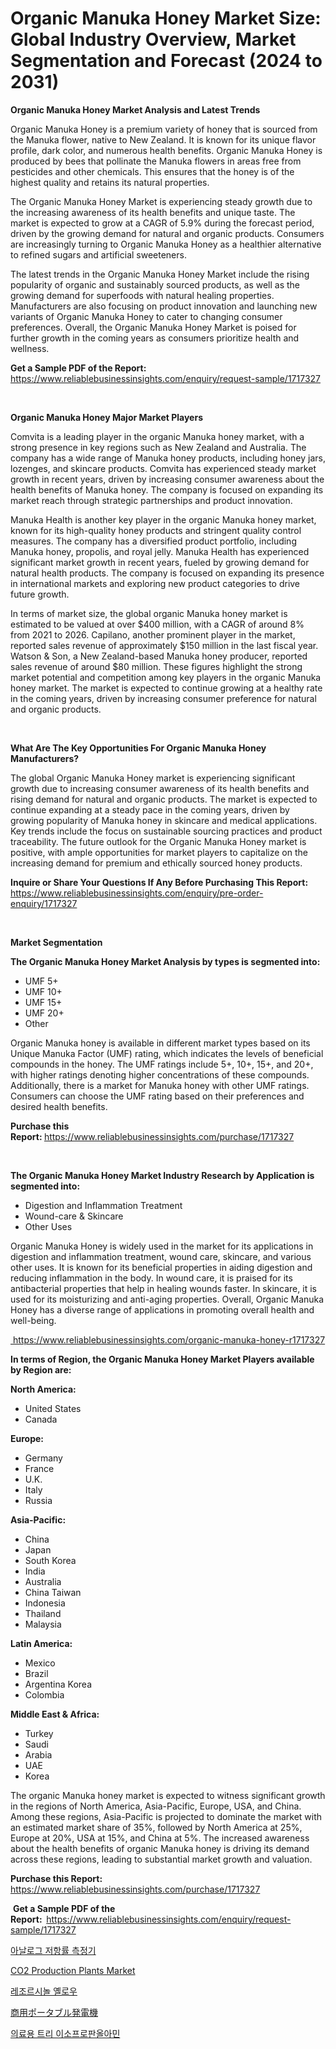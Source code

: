 <p><h1>Organic Manuka Honey Market Size: Global Industry Overview, Market Segmentation and Forecast (2024 to 2031)</h1></p><p><strong>Organic Manuka Honey Market Analysis and Latest Trends</strong></p>
<p><p>Organic Manuka Honey is a premium variety of honey that is sourced from the Manuka flower, native to New Zealand. It is known for its unique flavor profile, dark color, and numerous health benefits. Organic Manuka Honey is produced by bees that pollinate the Manuka flowers in areas free from pesticides and other chemicals. This ensures that the honey is of the highest quality and retains its natural properties.</p><p>The Organic Manuka Honey Market is experiencing steady growth due to the increasing awareness of its health benefits and unique taste. The market is expected to grow at a CAGR of 5.9% during the forecast period, driven by the growing demand for natural and organic products. Consumers are increasingly turning to Organic Manuka Honey as a healthier alternative to refined sugars and artificial sweeteners.</p><p>The latest trends in the Organic Manuka Honey Market include the rising popularity of organic and sustainably sourced products, as well as the growing demand for superfoods with natural healing properties. Manufacturers are also focusing on product innovation and launching new variants of Organic Manuka Honey to cater to changing consumer preferences. Overall, the Organic Manuka Honey Market is poised for further growth in the coming years as consumers prioritize health and wellness.</p></p>
<p><strong>Get a Sample PDF of the Report:&nbsp;</strong> <a href="https://www.reliablebusinessinsights.com/enquiry/request-sample/1717327">https://www.reliablebusinessinsights.com/enquiry/request-sample/1717327</a></p>
<p>&nbsp;</p>
<p><strong>Organic Manuka Honey Major Market Players</strong></p>
<p><p>Comvita is a leading player in the organic Manuka honey market, with a strong presence in key regions such as New Zealand and Australia. The company has a wide range of Manuka honey products, including honey jars, lozenges, and skincare products. Comvita has experienced steady market growth in recent years, driven by increasing consumer awareness about the health benefits of Manuka honey. The company is focused on expanding its market reach through strategic partnerships and product innovation.</p><p>Manuka Health is another key player in the organic Manuka honey market, known for its high-quality honey products and stringent quality control measures. The company has a diversified product portfolio, including Manuka honey, propolis, and royal jelly. Manuka Health has experienced significant market growth in recent years, fueled by growing demand for natural health products. The company is focused on expanding its presence in international markets and exploring new product categories to drive future growth.</p><p>In terms of market size, the global organic Manuka honey market is estimated to be valued at over $400 million, with a CAGR of around 8% from 2021 to 2026. Capilano, another prominent player in the market, reported sales revenue of approximately $150 million in the last fiscal year. Watson & Son, a New Zealand-based Manuka honey producer, reported sales revenue of around $80 million. These figures highlight the strong market potential and competition among key players in the organic Manuka honey market. The market is expected to continue growing at a healthy rate in the coming years, driven by increasing consumer preference for natural and organic products.</p></p>
<p>&nbsp;</p>
<p><strong>What Are The Key Opportunities For Organic Manuka Honey Manufacturers?</strong></p>
<p><p>The global Organic Manuka Honey market is experiencing significant growth due to increasing consumer awareness of its health benefits and rising demand for natural and organic products. The market is expected to continue expanding at a steady pace in the coming years, driven by growing popularity of Manuka honey in skincare and medical applications. Key trends include the focus on sustainable sourcing practices and product traceability. The future outlook for the Organic Manuka Honey market is positive, with ample opportunities for market players to capitalize on the increasing demand for premium and ethically sourced honey products.</p></p>
<p><strong>Inquire or Share Your Questions If Any Before Purchasing This Report:</strong> <a href="https://www.reliablebusinessinsights.com/enquiry/pre-order-enquiry/1717327">https://www.reliablebusinessinsights.com/enquiry/pre-order-enquiry/1717327</a></p>
<p>&nbsp;</p>
<p><strong>Market Segmentation</strong></p>
<p><strong>The Organic Manuka Honey Market Analysis by types is segmented into:</strong></p>
<p><ul><li>UMF 5+</li><li>UMF 10+</li><li>UMF 15+</li><li>UMF 20+</li><li>Other</li></ul></p>
<p><p>Organic Manuka honey is available in different market types based on its Unique Manuka Factor (UMF) rating, which indicates the levels of beneficial compounds in the honey. The UMF ratings include 5+, 10+, 15+, and 20+, with higher ratings denoting higher concentrations of these compounds. Additionally, there is a market for Manuka honey with other UMF ratings. Consumers can choose the UMF rating based on their preferences and desired health benefits.</p></p>
<p><strong>Purchase this Report:&nbsp;</strong><a href="https://www.reliablebusinessinsights.com/purchase/1717327">https://www.reliablebusinessinsights.com/purchase/1717327</a></p>
<p>&nbsp;</p>
<p><strong>The Organic Manuka Honey Market Industry Research by Application is segmented into:</strong></p>
<p><ul><li>Digestion and Inflammation Treatment</li><li>Wound-care & Skincare</li><li>Other Uses</li></ul></p>
<p><p>Organic Manuka Honey is widely used in the market for its applications in digestion and inflammation treatment, wound care, skincare, and various other uses. It is known for its beneficial properties in aiding digestion and reducing inflammation in the body. In wound care, it is praised for its antibacterial properties that help in healing wounds faster. In skincare, it is used for its moisturizing and anti-aging properties. Overall, Organic Manuka Honey has a diverse range of applications in promoting overall health and well-being.</p></p>
<p><a href="https://www.reliablebusinessinsights.com/organic-manuka-honey-r1717327">&nbsp;https://www.reliablebusinessinsights.com/organic-manuka-honey-r1717327</a></p>
<p><strong>In terms of Region, the Organic Manuka Honey Market Players available by Region are:</strong></p>
<p>
    <p> <strong> North America: </strong>
        <ul>
            <li>United States</li>
            <li>Canada</li>
        </ul>
        </p> 
    <p> <strong> Europe: </strong>
        <ul>
            <li>Germany</li>
            <li>France</li>
            <li>U.K.</li>
            <li>Italy</li>
            <li>Russia</li>
        </ul>
        </p> 
    <p> <strong> Asia-Pacific: </strong>
        <ul>
            <li>China</li>
            <li>Japan</li>
            <li>South Korea</li>
            <li>India</li>
            <li>Australia</li>
            <li>China Taiwan</li>
            <li>Indonesia</li>
            <li>Thailand</li>
            <li>Malaysia</li>
        </ul>
        </p> 
    <p> <strong> Latin America: </strong>
        <ul>
            <li>Mexico</li>
            <li>Brazil</li>
            <li>Argentina Korea</li>
            <li>Colombia</li>
        </ul>
        </p> 
    <p> <strong> Middle East & Africa: </strong>
        <ul>
            <li>Turkey</li>
            <li>Saudi</li>
            <li>Arabia</li>
            <li>UAE</li>
            <li>Korea</li>
        </ul>
    </p>
    </p>
<p><p>The organic Manuka honey market is expected to witness significant growth in the regions of North America, Asia-Pacific, Europe, USA, and China. Among these regions, Asia-Pacific is projected to dominate the market with an estimated market share of 35%, followed by North America at 25%, Europe at 20%, USA at 15%, and China at 5%. The increased awareness about the health benefits of organic Manuka honey is driving its demand across these regions, leading to substantial market growth and valuation.</p></p>
<p><strong>Purchase this Report: </strong><a href="https://www.reliablebusinessinsights.com/purchase/1717327">https://www.reliablebusinessinsights.com/purchase/1717327</a></p>
<p>&nbsp;<strong>Get a Sample PDF of the Report:&nbsp;&nbsp;</strong><a href="https://www.reliablebusinessinsights.com/enquiry/request-sample/1717327">https://www.reliablebusinessinsights.com/enquiry/request-sample/1717327</a></p>
<p><strong></strong></p>
<p><p><a href="https://github.com/puputanisa684/Market-Research-Report-List-1/blob/main/1008550101831.md">아날로그 저항률 측정기</a></p><p><a href="https://github.com/JuliaFadel1922/Market-Research-Report-List-1/blob/main/co2-production-plants-market.md">CO2 Production Plants Market</a></p><p><a href="https://medium.com/@soloncarter42/%EB%A0%88%EC%86%8C%EB%A5%B4%EC%8B%9C%EB%86%80-%EC%98%90%EB%A1%9C%EC%9A%B0-%EC%8B%9C%EC%9E%A5-%EC%8B%9C%EC%9E%A5-%EC%A0%90%EC%9C%A0%EC%9C%A8-%EC%8B%9C%EC%9E%A5-%EB%8F%99%ED%96%A5-%EB%B0%8F-%EB%AF%B8%EB%9E%98-%EC%84%B1%EC%9E%A5-%ED%83%90%EC%83%89-48532092930d">레조르시놀 옐로우</a></p><p><a href="https://github.com/DemarcusKuhlman/Market-Research-Report-List-1/blob/main/2807119107571.md">商用ポータブル発電機</a></p><p><a href="https://medium.com/@dallasrrellwg/%EC%9D%98%EB%A3%8C%EC%9A%A9-%EB%93%B1%EA%B8%89%EC%9D%98-%ED%8A%B8%EB%A6%AC%EC%9D%B4%EC%86%8C%ED%94%84%EB%A1%9C%ED%8C%8C%EB%86%80%EC%95%84%EB%AF%BC-%EC%8B%9C%EC%9E%A5-%EC%8B%9C%EC%9E%A5-cagr-%EC%8B%9C%EC%9E%A5-%EB%8F%99%ED%96%A5-%EB%B0%8F-%EC%84%B1%EC%9E%A5-%EC%A0%84%EB%9E%B5%EC%97%90-%EB%8C%80%ED%95%9C-%ED%86%B5%EC%B0%B0%EB%A0%A5-235ea52fce8d">의료용 트리 이소프로판올아민</a></p></p>